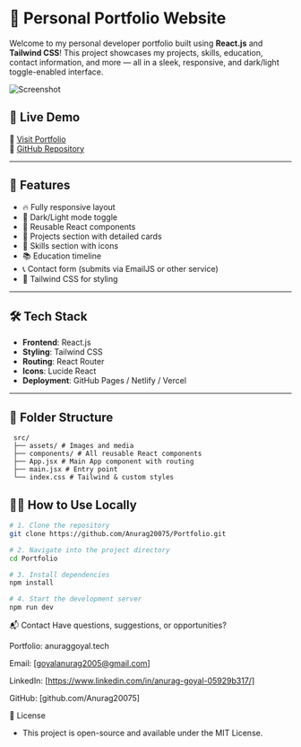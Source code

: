 # 💼 Personal Portfolio Website

Welcome to my personal developer portfolio built using **React.js** and **Tailwind CSS**! This project showcases my projects, skills, education, contact information, and more — all in a sleek, responsive, and dark/light toggle-enabled interface.

![Screenshot](./public/preview.png)

## 🚀 Live Demo

🔗 [Visit Portfolio](portfolio-five-flame-11.vercel.app)  
📂 [GitHub Repository](https://github.com/Anurag20075/Portfolio)

---

## 📌 Features

- 🔥 Fully responsive layout  
- 🌙 Dark/Light mode toggle  
- 🧩 Reusable React components  
- 📁 Projects section with detailed cards  
- 🧠 Skills section with icons  
- 📚 Education timeline  
- 📞 Contact form (submits via EmailJS or other service)  
- 🎨 Tailwind CSS for styling  

---

## 🛠️ Tech Stack

- **Frontend**: React.js  
- **Styling**: Tailwind CSS  
- **Routing**: React Router  
- **Icons**: Lucide React  
- **Deployment**: GitHub Pages / Netlify / Vercel  

---

## 📁 Folder Structure
```
 src/
 ├── assets/ # Images and media
 ├── components/ # All reusable React components 
 ├── App.jsx # Main App component with routing
 ├── main.jsx # Entry point
 └── index.css # Tailwind & custom styles
```

## 🧑‍💻 How to Use Locally

```bash
# 1. Clone the repository
git clone https://github.com/Anurag20075/Portfolio.git

# 2. Navigate into the project directory
cd Portfolio

# 3. Install dependencies
npm install

# 4. Start the development server
npm run dev
```
📬 Contact
Have questions, suggestions, or opportunities?

Portfolio: anuraggoyal.tech

Email: [goyalanurag2005@gmail.com]

LinkedIn: [https://www.linkedin.com/in/anurag-goyal-05929b317/]

GitHub: [github.com/Anurag20075]

📝 License
* This project is open-source and available under the MIT License.


